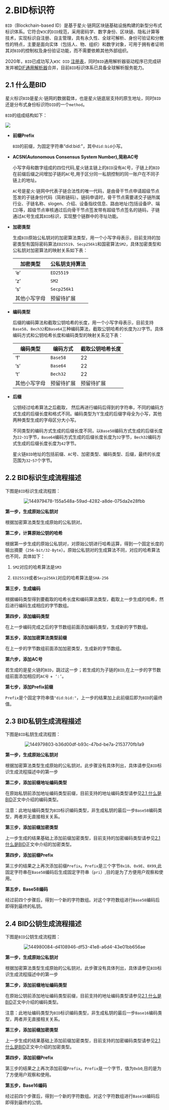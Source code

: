 # 2.BID标识符

`BID`（Blockchain-based ID）是基于星火·链网区块链基础设施构建的新型分布式标识体系。它符合`W3C`的`DID`规范，采用密码学、数字身份、区块链、隐私计算等技术，实现标识自注册、自主管理，具有永久性、全球可解析、身份可验证和分散性的特点，主要是面向实体（包括人、物、组织）和数字对象，可用于拥有者证明其对`BID`的控制权及身份验证功能，而不需要依赖其他外部组织。

2020年，`BID`已成功写入`W3C DID` [注册表](https://w3c.github.io/did-spec-registries/#did-methods)，同时`BID`通用解析器驱动程序已完成研发并被[DIF通用解析器](https://dev.uniresolver.io/)合并，目前`BID`标识体系已具备全球解析服务能力。

## 2.1 什么是BID

星火标识`BID`是星火·链网的数据载体，也是星火链底层支持的原生地址，同时`BID`还是分布式身份标识符`DID`的一个`method`。

`BID`的组成结构如下：

<img src="../_static/images/144978971-1e240d08-2569-4777-8c94-21c2681766d7.png"/>

- **前缀Prefix**

  `BID`的前缀，为固定字符串“did:bid:”，其中`did:bid`小写。

- **ACSN(Autonomous Consensus System Number),简称AC号**

  小写字母和数字组成的四位代码,星火链主链上的`BID`没有`AC`号，子链上的`BID`在前缀后缀之间增加子链的`AC`号,用于区分同一私钥控制的同一账户在不同子链上的地址。

  `AC`号是星火·链网中代表子链合法性的唯一代码，是由骨干节点申请超级节点签发的子链身份代码（简称链码）。链码申请时，骨干节点需要递交子链所属行业、子链名称、slogen、介绍、设备指纹信息、路由地址(包括设备IP、端口)等，超级节点审核通过后向骨干节点签发带有超级节点签名的链码，子链通过`AC`号生成其`BID`标识，实现整个链群中的寻址功能。

- **加密类型**

  生成`BID`原始公私钥对的加密算法类型，用一个小写字母表示，目前支持的加密类型有国际密码算法`ED25519`、`Secp256k1`和国密算法`SM2`，具体加密类型和公私钥对加密算法的映射关系如下表：
  
  | 加密类型     | 公私钥支持算法 |
  | ------------ | -------------- |
  | ‘e’          | `ED25519`      |
  | ‘z’          | `SM2`          |
  | ‘s’          | `Secp256k1`    |
  | 其他小写字母 | 预留待扩展     |
  
- **编码类型**

  后缀的编码算法和截取公钥哈希的长度，用一个小写字母表示，目前支持`Base58`、`Bech32`和`Base64`三种编码算法，截取公钥哈希的长度为`22`字节。具体编码方式和公钥哈希长度和编码类型的映射关系见下表：

  | 编码类型     | 编码方式   | 截取公钥哈希长度 |
  | ------------ | ---------- | ---------------- |
  | ‘f’          | `Base58`   | 22               |
  | ‘s’          | `Base64`   | 22               |
  | ‘t’          | `Bech32`   | 22               |
  | 其他小写字母 | 预留待扩展 | 预留待扩展       |

- **后缀**

  公钥经过哈希算法之后截取， 然后再进行编码后得到的字符串，不同的编码方式生成的后缀长度和格式不同。编码类型为‘t’生成的后缀字母全为小写，其他两种类型生成的字母区分大小写。

  不同类型的编码方式生成的后缀长度不同，以`Base58`编码方式生成的后缀长度为`22`-`31`字节，`Base64`编码方式生成的后缀长度长度为`32`字节，`Bech32`编码方式生成的后缀长度长度为`42`字节。

  星火链`BID`地址的包括前缀、`AC`号、加密类型、编码类型、后缀，最终的长度范围为`32`-`57`个字节。

## 2.2 BID标识生成流程描述

下图是`BID`标识生成流程图：

<p style="text-align: center;"><img alt="144979478-155a548a-59ad-4282-a8de-075da2e28fbb" src="../_static/images/144979478-155a548a-59ad-4282-a8de-075da2e28fbb.png"></p>

**第一步，生成原始公私钥对**

根据加密算法类型生成原始的公私钥对。

**第二步，计算原始公钥的哈希**

根据第一步生成的原始公私钥对，对原始公钥进行哈希运算，得到一个固定长度的输出摘要（`256-bit/32-Byte`）。原始公私钥对的生成算法不同，对应的哈希算法也不同，具体如下：

1. `SM2`对应的哈希算法是`SM3`

2. `ED25519`或者`Secp256k1`对应的哈希算法是`SHA-256`

**第三步，生成编码**

根据编码类型得到要截取的哈希长度和编码算法类型，截取上一步生成的哈希，然后进行编码生成相应的字节数组。

**第四步，添加编码类型**

在上一步编码完成之后的字节数组前面添加编码类型，生成新的字节数组。

**第五步，添加加密算法类型前缀**

在上一步的字节数组前面添加加密类型，生成新的字节数组。

**第六步，添加AC号**

若生成的是星火链的`BID`，跳过这一步；若生成的为子链的`BID`,在上一步的字节数组前面添加相应的`AC号` +` ‘:’`。

**第七步，添加Prefix前缀**

`Prefix`是个固定字符串值`"did:bid:"`，上一步的结果加上此前缀后即为`BID`的最终值。

## 2.3 BID私钥生成流程描述

下图是`BID`私钥生成流程图：

<p style="text-align: center;"><img alt="144979803-b36d00df-b93c-47bd-be7a-2153770fb1a9" src="../_static/images/144979803-b36d00df-b93c-47bd-be7a-2153770fb1a9.png"></p>


**第一步，生成原始公私钥对**

根据加密算法类型生成原始的公私钥对。此步骤没有具体列出，具体请参见`BID`标识生成流程描述中的第一步

**第二步，添加前缀地址编码类型**

在原始私钥前添加地址编码类型前缀，目前支持的地址编码类型请参见[2.1 什么是BID](#id1)正文中介绍的编码类型。

注意：此地址编码类型为`BID`标识编码类型，非生成私钥的最后一步`Base58`编码类型，两者并无直接相关关系。

**第三步，添加前缀加密类型**

上一步生成的结果基础上添加前缀加密类型，目前支持的加密编码类型请参见[2.1 什么是BID](#id1)正文中介绍的加密类型。

**第四步，添加前缀Prefix**

第三步的结果之上再次添加前缀`Prefix`。`Prefix`是三个字节`0x18`、`0x9E`、`0X99`,此固定字符串在`Base58`编码后生成固定字符串（`pri`）,目的是为了方便用户观察和使用。

**第五步，Base58编码**

经过前四个步骤后，得到一个新的字符数组。对这个字符数组进行`Base58`编码后即得到最终的私钥。

## 2.4 BID公钥生成流程描述

下图是`BID`公钥生成流程图：

<p style="text-align: center;"><img alt="144980084-d4108946-df53-41e8-a6d4-43e01bb656ae" src="../_static/images/144980084-d4108946-df53-41e8-a6d4-43e01bb656ae.png"></p>

**第一步，生成原始公私钥对**

根据加密算法类型生成原始的公私钥对。此步骤没有具体列出，具体请参见`BID`标识生成流程描述中的第一步

**第二步，添加前缀地址编码类型**

在原始公钥前添加地址编码类型前缀，目前支持的地址编码类型请参见[2.1 什么是BID](#id1)正文中介绍的编码类型。

注意：此地址编码类型为`BID`标识编码类型，非生成私钥的最后一步`Base16`编码类型，两者并无直接相关关系。

**第三步，添加前缀加密类型**

上一步生成的结果基础上添加前缀加密类型，目前支持的加密编码类型请参见[2.1 什么是BID](#id1)正文中介绍的加密类型。

**第四步，添加前缀Prefix**

第三步的结果之上再次添加前缀`Prefix`。`Prefix`是一个字节，值为`0xb0`,目的是为了方便用户观察和使用。

**第五步，Base16编码**

经过前四个步骤后，得到一个新的字符数组。对这个字符数组进行`Base16`编码后即得到最终的公钥。
